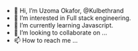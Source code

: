 - 👋 Hi, I’m Uzoma Okafor, @Kulbethrand
- 👀 I’m interested in Full stack engineering.
- 🌱 I’m currently learning Javascript.
- 💞️ I’m looking to collaborate on ...
- 📫 How to reach me ...

<!---
Kulbethrand/Kulbethrand is a ✨ special ✨ repository because its `README.md` (this file) appears on your GitHub profile.
You can click the Preview link to take a look at your changes.
--->
